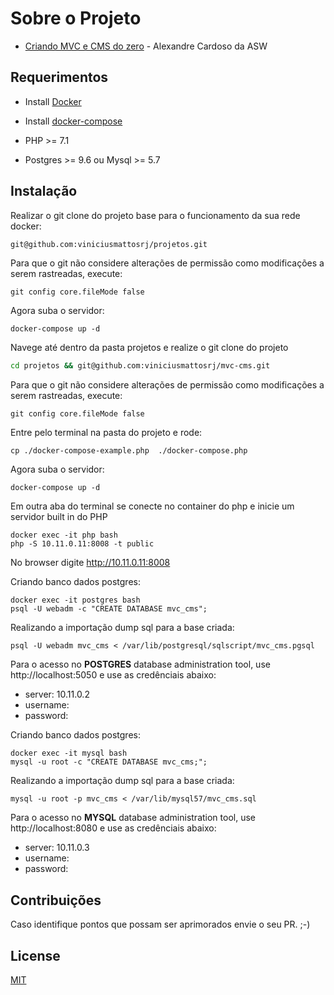 # Sobre o Projeto

 - <a href="https://www.asolucoesweb.com.br/curso/criando-mvc-do-zero">Criando MVC e CMS do zero</a> - Alexandre Cardoso da ASW


## Requerimentos

- Install <a href="https://docs.docker.com/install/">Docker</a>

- Install <a href="https://docs.docker.com/compose/install/">docker-compose</a>

- PHP >= 7.1

- Postgres >= 9.6 ou Mysql >= 5.7


## Instalação
Realizar o git clone do projeto base para o funcionamento da sua rede docker:
```bash
git@github.com:viniciusmattosrj/projetos.git
```

Para que o git não considere alterações de permissão como modificações a serem rastreadas, execute:
```
git config core.fileMode false
```

Agora suba o servidor:
```
docker-compose up -d
```

Navege até dentro da pasta projetos e realize o git clone do projeto
```bash
cd projetos && git@github.com:viniciusmattosrj/mvc-cms.git
```

Para que o git não considere alterações de permissão como modificações a serem rastreadas, execute:
```
git config core.fileMode false
```

Entre pelo terminal na pasta do projeto e rode:
```
cp ./docker-compose-example.php  ./docker-compose.php
```

Agora suba o servidor:
```
docker-compose up -d
```

Em outra aba do terminal se conecte no container do php e inicie um servidor built in do PHP
```
docker exec -it php bash
php -S 10.11.0.11:8008 -t public
```

No browser digite http://10.11.0.11:8008

Criando banco dados postgres: 

```
docker exec -it postgres bash
psql -U webadm -c "CREATE DATABASE mvc_cms";
```

Realizando a importação dump sql para a base criada:
```
psql -U webadm mvc_cms < /var/lib/postgresql/sqlscript/mvc_cms.pgsql
```

Para o acesso no <strong>POSTGRES</strong> database administration tool, use http://localhost:5050 e use as credênciais abaixo:

  - server: 10.11.0.2
  - username:
  - password:


Criando banco dados postgres: 

```
docker exec -it mysql bash
mysql -u root -c "CREATE DATABASE mvc_cms;";
```

Realizando a importação dump sql para a base criada:
```
mysql -u root -p mvc_cms < /var/lib/mysql57/mvc_cms.sql
```

Para o acesso no <strong>MYSQL</strong> database administration tool, use http://localhost:8080 e use as credênciais abaixo:

  - server: 10.11.0.3
  - username:
  - password:


## Contribuições
Caso identifique pontos
que possam ser aprimorados envie o seu PR. ;-)


## License
[MIT](https://choosealicense.com/licenses/mit/)
